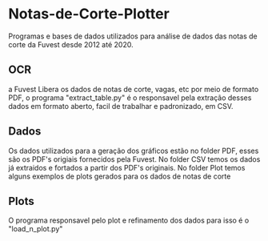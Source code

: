 # Notas-de-Corte-Plotter
Programas e bases de dados utilizados para análise de dados das notas de corte da Fuvest desde 2012 até 2020.

## OCR
a Fuvest Libera os dados de notas de corte, vagas, etc por meio de formato PDF, o programa "extract_table.py" é o responsavel pela extração desses dados em formato aberto, facil de trabalhar e padronizado, em CSV. 

## Dados
Os dados utilizados para a geração dos gráficos estão no folder PDF, esses são os PDF's origiais fornecidos pela Fuvest. No folder CSV temos os dados já extraidos e fortados a partir dos PDF's originais. No folder Plot temos alguns exemplos de plots gerados para os dados de notas de corte

## Plots
O programa responsavel pelo plot e refinamento dos dados para isso é o "load\_n\_plot.py"


